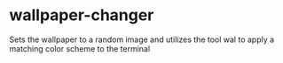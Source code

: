 # wallpaper-changer
Sets the wallpaper to a random image and utilizes the tool wal to apply a matching color scheme to the terminal

